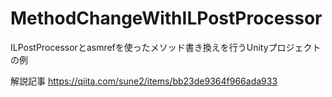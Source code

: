 # MethodChangeWithILPostProcessor
ILPostProcessorとasmrefを使ったメソッド書き換えを行うUnityプロジェクトの例

解説記事 https://qiita.com/sune2/items/bb23de9364f966ada933
